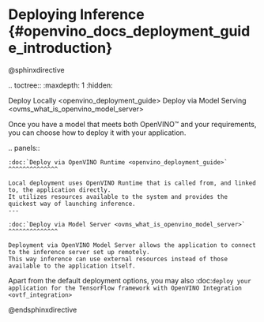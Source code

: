 # Deploying Inference {#openvino_docs_deployment_guide_introduction}

@sphinxdirective

.. toctree::
   :maxdepth: 1
   :hidden:

   Deploy Locally <openvino_deployment_guide>
   Deploy via Model Serving <ovms_what_is_openvino_model_server>


Once you have a model that meets both OpenVINO™ and your requirements, you can choose how to deploy it with your application.

.. panels::

    :doc:`Deploy via OpenVINO Runtime <openvino_deployment_guide>` 
    ^^^^^^^^^^^^^^

    Local deployment uses OpenVINO Runtime that is called from, and linked to, the application directly. 
    It utilizes resources available to the system and provides the quickest way of launching inference.
    ---

    :doc:`Deploy via Model Server <ovms_what_is_openvino_model_server>`
    ^^^^^^^^^^^^^^

    Deployment via OpenVINO Model Server allows the application to connect to the inference server set up remotely. 
    This way inference can use external resources instead of those available to the application itself. 


Apart from the default deployment options, you may also :doc:`deploy your application for the TensorFlow framework with OpenVINO Integration <ovtf_integration>`

@endsphinxdirective